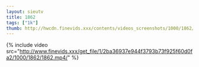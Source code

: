 ```yaml
--- 
layout: sieutv
title: 1862
tags: ["1k"]
thumb: http://hwcdn.finevids.xxx/contents/videos_screenshots/1000/1862/preview.mp4.jpg
---
```

{% include video src="http://www.finevids.xxx/get_file/1/2ba36937e944f3793b73f925f60d0fa2/1000/1862/1862.mp4/" %} 
